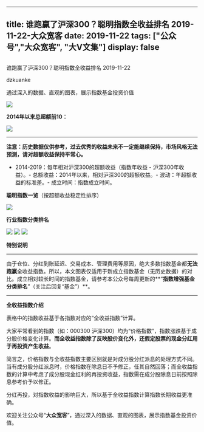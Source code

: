 
---
title:   谁跑赢了沪深300？聪明指数全收益排名 2019-11-22-大众宽客
date: 2019-11-22
tags: ["公众号","大众宽客", "大V文集"]
display: false
---


## 



谁跑赢了沪深300？聪明指数全收益排名 2019-11-22




dzkuanke




通过深入的数据、直观的图表，展示指数基金投资价值


<img class="rich_pages js_insertlocalimg" data-ratio="0.5427350427350427" data-s="300,640" src="https://mmbiz.qpic.cn/mmbiz_png/PKw3FQPmhIhoJTcuH9sGTNEVsFxurQic59m40Gib7VVyXsHojA91usrwUd9EtbZ4f243dslerby9dvPph7wHeAgw/640?wx_fmt=png" data-type="png" data-w="936" style=""/>

**2014年以来总超额前10：**

**<img class="rich_pages js_insertlocalimg" data-ratio="0.5567685589519651" data-s="300,640" src="https://mmbiz.qpic.cn/mmbiz_png/PKw3FQPmhIhoJTcuH9sGTNEVsFxurQic5gevPj4aibtibFFsSktlIkgpVKKq7LnxDNupYr4IgZWBvh3JYl44xagyA/640?wx_fmt=png" data-type="png" data-w="916" style="letter-spacing: 0.544px;text-align: center;white-space: normal;background-color: rgb(255, 255, 255);"/>**

****

**注意：历史数据仅供参考，过去优秀的收益未来不一定能继续保持，市场风格无法预测，请对超额收益保持平常心。**
- 2014-2019：每年相对沪深300的超额收益（指数年收益 - 沪深300年收益）。- 总额收益：2014年以来，相对沪深300的超额收益。- 波动：年超额收益的标准差。- 成立时间：指数成立时间。




**聪明指数一览**（按超额收益稳定性排序）

<img class="rich_pages js_insertlocalimg" data-ratio="1.4180672268907564" data-s="300,640" src="https://mmbiz.qpic.cn/mmbiz_png/PKw3FQPmhIhoJTcuH9sGTNEVsFxurQic5PKicCu7ZDib8uGSrnRZ2HQjHI2dkH2clYzCFmKWIeJB8JjibxTxyDshBQ/640?wx_fmt=png" data-type="png" data-w="952" style=""/>





**行业指数分类排名**

<img class="rich_pages js_insertlocalimg" data-ratio="1.0570264765784114" data-s="300,640" src="https://mmbiz.qpic.cn/mmbiz_png/PKw3FQPmhIhoJTcuH9sGTNEVsFxurQic5Ev3kekynPr6iagFaVP9icDDZO4VEAnp7c9cHxZuhdhAmHQ3wa3ZLBRUw/640?wx_fmt=png" data-type="png" data-w="982" style=""/>



<img class="rich_pages js_insertlocalimg" data-ratio="0.679324894514768" data-s="300,640" src="https://mmbiz.qpic.cn/mmbiz_png/PKw3FQPmhIhoJTcuH9sGTNEVsFxurQic5CicA3gCicIIyFc6xRlLwLpmibe0aicVjHINMTvjicUibv9Yehpojwicynib8og/640?wx_fmt=png" data-type="png" data-w="948" style=""/>



<img class="rich_pages js_insertlocalimg" data-ratio="0.7350427350427351" data-s="300,640" src="https://mmbiz.qpic.cn/mmbiz_png/PKw3FQPmhIhoJTcuH9sGTNEVsFxurQic5sTuwrhRnicQQScNz82gIzeAlibjB1Tn3ggIHw0kNU2T6OO4icY37aX5pA/640?wx_fmt=png" data-type="png" data-w="936" style=""/>



**特别说明**

****

由于仓位、分红到账延迟、交易成本、管理费用等原因，绝大多数指数基金都**无法跑赢**全收益指数。所以，本文图表仅适用于新成立指数基金（无历史数据）的对比。成立相对较长时间的指数基金，请参考本公众号每周更新的**“****指数增强基金分类排名****”（关注后回复“基金”）**。



****

**全收益指数介绍**



表格中的指数收益基于各指数对应的“全收益指数”计算。



大家平常看到的指数（如：000300 沪深300）均为“价格指数”，指数涨跌基于成分股价格变化计算。**而全收益指数除了反映股价变化外，还假定股票的现金分红用于再投资产生收益**。



简言之，价格指数与全收益指数主要区别就是对成分股分红派息的处理方式不同。当有成分股分红派息时，价格指数在除息日不予修正，任其自然回落；而全收益指数的计算中考虑了成分股现金红利的再投资收益，指数需在成分股除息日前按照除息参考价予以修正。



分红再投，对指数收益的影响巨大，所以基于全收益指数计算指数长期收益更准确。





欢迎关注公众号“**大众宽客**”，通过深入的数据、直观的图表，展示指数基金投资价值。








